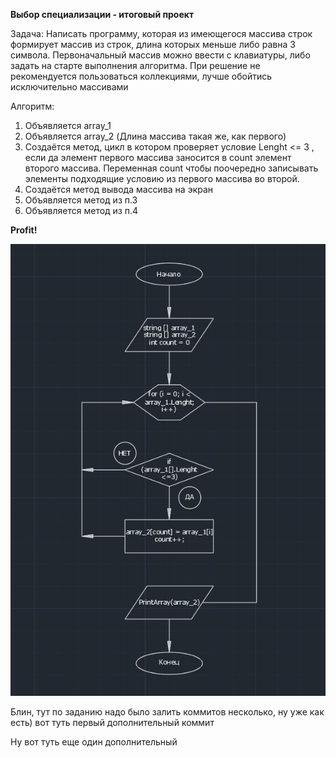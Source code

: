**Выбор специализации - итоговый проект**

Задача:
Написать программу, которая из имеющегося массива строк формирует массив из строк, длина которых меньше либо равна 3 символа. Первоначальный массив можно ввести с клавиатуры, либо задать на старте выполнения алгоритма. При решение не рекомендуется пользоваться коллекциями, лучше обойтись исключительно массивами

Алгоритм:

1) Объявляется array_1
2) Объявляется array_2 (Длина массива такая же, как первого) 
3) Создаётся метод, цикл в котором проверяет условие Lenght <= 3 , если да элемент первого массива заносится в count элемент второго массива. Переменная count чтобы поочередно записывать элементы подходящие условию из первого массива во второй.
4) Создаётся метод вывода массива на экран
5) Объявляется метод из п.3
6) Объявляется метод из п.4

**Profit!**

![Blockchart](blockchart.jpg "Blockchart")

Блин, тут по заданию надо было залить коммитов несколько, ну уже как есть) вот туть первый дополнительный коммит

Ну вот туть еще один дополнительный